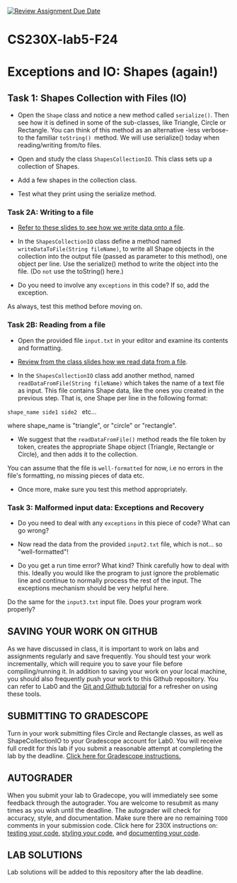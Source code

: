 [![Review Assignment Due Date](https://classroom.github.com/assets/deadline-readme-button-22041afd0340ce965d47ae6ef1cefeee28c7c493a6346c4f15d667ab976d596c.svg)](https://classroom.github.com/a/7NOls9h8)
# CS230X-lab5-F24
# Exceptions and IO: Shapes (again!)

## Task 1: Shapes Collection with Files (IO)

* Open the `Shape` class and notice a new method called `serialize()`. Then see how it is defined in some of the sub-classes, like Triangle, Circle or Rectangle. You can think of this method as an alternative -less verbose- to the familiar `toString() `method. We will use serialize() today when reading/writing from/to files.

* Open and study the class `ShapesCollectionIO`. This class sets up a collection of Shapes.

* Add a few shapes in the collection class.

* Test what they print using the serialize method.

### Task 2A: Writing to a file

* [Refer to these slides to see how we write data onto a file](https://docs.google.com/presentation/d/1pOI44dLbZkY243V4iI7NaEufpDMR_O0Z1Xw1Jwlzhkk/edit#slide=id.p).

* In the `ShapesCollectionIO` class define a method named `writeDataToFile(String fileName)`, to
write all Shape objects in the collection into the output file (passed as parameter to this method), one object per line. Use the
serialize() method to write the object into the file. (Do `not` use the toString() here.)

* Do you need to involve any `exceptions` in this code? If so, add the exception.

As always, test this method before moving on. 

### Task 2B: Reading from a file
* Open the provided file `input.txt` in your editor and examine its contents and formatting.

* [Review from the class slides how we read data from a file](https://docs.google.com/presentation/d/1pOI44dLbZkY243V4iI7NaEufpDMR_O0Z1Xw1Jwlzhkk/edit#slide=id.p).

* In the `ShapesCollectionIO` class add another method, named `readDataFromFile(String fileName)` which takes the name of a text file as input. This file contains Shape data, like the ones you created in the previous step. That is, one Shape per line in the following format:

<code>shape_name side1 side2 </code> etc...

where shape_name is "triangle", or "circle" or "rectangle".

* We suggest that the `readDataFromFile()` method reads the file token by token, creates the appropriate Shape object (Triangle, Rectangle or Circle), and then adds it to the collection.

You can assume that the file is `well-formatted` for now, i.e no errors in the file's formatting, no missing pieces of data etc.

* Once more, make sure you test this method appropriately.

### Task 3: Malformed input data: Exceptions and Recovery

* Do you need to deal with any `exceptions` in this piece of code? What can go wrong? 

* Now read the data from the provided `input2.txt` file, which is not... so "well-formatted"!

* Do you get a run time error? What kind? Think carefully how to deal with this. Ideally you would like the program to just ignore the problematic line and continue to normally process the rest of the input. The exceptions mechanism should be very helpful here.

Do the same for the `input3.txt` input file. Does your program work properly?

## SAVING YOUR WORK ON GITHUB
As we have discussed in class, it is important to work on labs and assignments regularly and save frequently. You should test your work incrementally, which will require you to save your file before compiling/running it. In addition to saving your work on your local machine, you should also frequently push your work to this Github repository. You can refer to Lab0 and the [Git and Github tutorial](https://github.com/CS230X-F24/github-starter-course) for a refresher on using these tools. 

## SUBMITTING TO GRADESCOPE
Turn in your work submitting files Circle and Rectangle classes, as well as ShapeCollectionIO to your Gradescope account for Lab0. You will receive full credit for this lab if you submit a reasonable attempt at completing the lab by the deadline. [Click here for Gradescope instructions.](https://docs.google.com/document/d/1zGAJrbdAhfPZVlyDP9N3MmdKXWvNo7rQqehKNM5Q0_M/edit) 

## AUTOGRADER
When you submit your lab to Gradecope, you will immediately see some feedback through the autograder. You are welcome to resubmit as many times as you wish until the deadline. The autograder will check for accuracy, style, and documentation. Make sure there are no remaining `TODO` comments in your submission code. Click here for 230X instructions on: [testing your code](https://docs.google.com/document/d/19cKOyolT8UtSfMNrVw8MGgVWS-lYgHpBs8g2Cf_8Vvc/edit#heading=h.rt39ohf1jp6s), [styling your code](https://docs.google.com/document/d/14uwj9HAjNKfFBm0ZjUpWR7jdqKSj13rudIEJaG74mPk/edit), and [documenting your code](https://docs.google.com/document/d/15uqs_NH8y2sAuLLpiZuSxlI0UsL6a8CHuWY_qcvF4B4/edit). 

## LAB SOLUTIONS
Lab solutions will be added to this repository after the lab deadline. 
